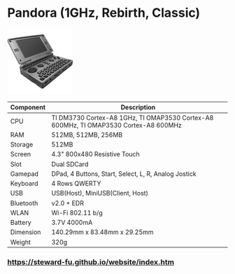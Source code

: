 # Pandora (1GHz, Rebirth, Classic)
![Alt text](imgs/main.jpg)
  
|Component|Description                                         |
|---------|----------------------------------------------------|
|CPU      |TI DM3730 Cortex-A8 1GHz, TI OMAP3530 Cortex-A8 600MHz, TI OMAP3530 Cortex-A8 600MHz                            |
|RAM      |512MB, 512MB, 256MB                                               |
|Storage  |512MB                                               |
|Screen   |4.3" 800x480 Resistive Touch                        |
|Slot     |Dual SDCard                                         |
|Gamepad  |DPad, 4 Buttons, Start, Select, L, R, Analog Jostick|
|Keyboard |4 Rows QWERTY                                       |
|USB      |USB(Host), MiniUSB(Client, Host)                    |
|Bluetooth|v2.0 + EDR                                          |
|WLAN     |Wi-Fi 802.11 b/g                                    |
|Battery  |3.7V 4000mA                                         |
|Dimension|140.29mm x 83.48mm x 29.25mm                        |
|Weight   |320g                                                |
  
### https://steward-fu.github.io/website/index.htm
